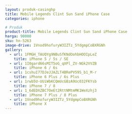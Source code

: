 ```yaml
---
layout: produk-casinghp
title: Mobile Legends Clint Sun Sand iPhone Case
categories: iphone

# Produk
product-title: Mobile Legends Clint Sun Sand iPhone Case
harga: 90000
sku: hn-5263
image-drive: 1Vnod9hofuryW3IZTz_5YdgmpCoBXRGNh
gallery:
  - url: 1FMGH_TAUQYg9NBuSfKNdOohbHOOIpLeZ
    title: iPhone 5 / 5s / SE
  - url: 1I0gard66sMIT5oG_qXPl_ZV-NGk2VVZB
    title: iPhone 6 / 6s
  - url: 1cshuI77DJeJJAZLT4BRePV59S_b1_M-r
    title: iPhone 6 Plus / 6s Plus
  - url: 1rwb5U-UUiWbKCQmUcGBzA9Uc032FKYsb
    title: iPhone 7 / 8
  - url: 1_6dEDXZBC7OeEt2RttNMtmMK1WeXzhj3
    title: iPhone 7 Plus / 8 Plus
  - url: 1Vnod9hofuryW3IZTz_5YdgmpCoBXRGNh
    title: iPhone X
---
```

